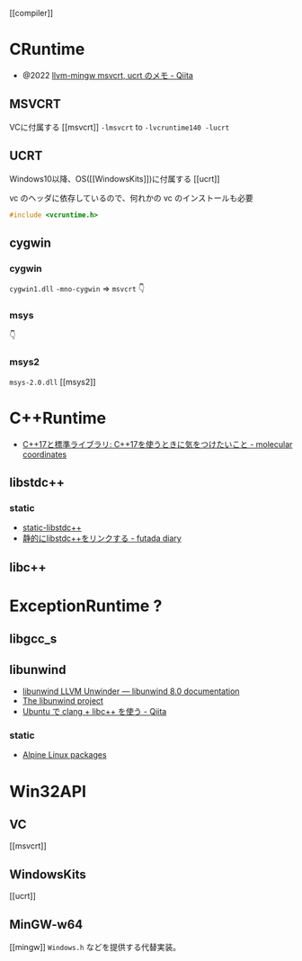[[compiler]]

# CRuntime
- @2022 [llvm-mingw msvcrt, ucrt のメモ - Qiita](https://qiita.com/syoyo/items/36935d8231c6ebd41262)
## MSVCRT
VCに付属する
[[msvcrt]]
`-lmsvcrt` to `-lvcruntime140 -lucrt`

## UCRT
Windows10以降、OS([[WindowsKits]])に付属する
[[ucrt]]

vc のヘッダに依存しているので、何れかの vc のインストールも必要
```c
#include <vcruntime.h>
```

## cygwin
### cygwin
`cygwin1.dll`
`-mno-cygwin` => `msvcrt`
👇

### msys
👇

### msys2
`msys-2.0.dll`
[[msys2]]

# C++Runtime
- [C++17と標準ライブラリ: C++17を使うときに気をつけたいこと - molecular coordinates](https://coordination.hatenablog.com/entry/2019/01/19/213639)
## libstdc++
### static
- [static-libstdc++](https://jp.xlsoft.com/documents/intel/compiler/18/cpp_18_win_lin/GUID-9F52B56B-903D-473E-92E1-3096723B22F3.html)
- [静的にlibstdc++をリンクする - futada diary](https://futada.hatenadiary.org/entry/20111218/1324218410)

## libc++

# ExceptionRuntime ?
## libgcc_s

## libunwind
- [libunwind LLVM Unwinder — libunwind 8.0 documentation](https://bcain-llvm.readthedocs.io/projects/libunwind/en/latest/)
- [The libunwind project](https://www.nongnu.org/libunwind/)
- [Ubuntu で clang + libc++ を使う - Qiita](https://qiita.com/kojiohta/items/fb6c307365d1db388acc)

### static
- [Alpine Linux packages](https://pkgs.alpinelinux.org/package/edge/main/x86/libunwind-static)

# Win32API
## VC
[[msvcrt]]

## WindowsKits
[[ucrt]]

## MinGW-w64
[[mingw]]
`Windows.h` などを提供する代替実装。
